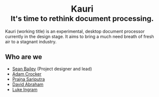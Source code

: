 <div align="center">
  <h1>
    Kauri<br>
    <small>It's time to rethink document processing.</small>
  </h1>
</div>

Kauri (working title) is an experimental, desktop document processor currently
in the design stage. It aims to bring a much need breath of fresh air to a
stagnant industry.

## Who are we

 - [Sean Bailey](https://github.com/sean0x42) (Project designer and lead)
 - [Adam Crocker](https://github.com/patch7331)
 - [Prajna Sariputra](https://github.com/X-m7)
 - [David Abraham](https://github.com/DavidAbraham082)
 - [Luke Ingram](https://github.com/luke5599)
